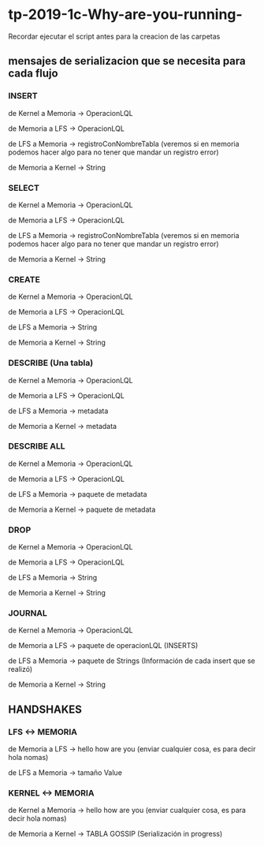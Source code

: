 # tp-2019-1c-Why-are-you-running-
Recordar ejecutar el script antes para la creacion de las carpetas

## mensajes de serializacion que se necesita para cada flujo

### INSERT

de Kernel a Memoria -> OperacionLQL

de Memoria a LFS -> OperacionLQL

de LFS a Memoria -> registroConNombreTabla (veremos si en memoria podemos hacer algo para no tener que mandar un registro error)

de Memoria a Kernel -> String

### SELECT

de Kernel a Memoria -> OperacionLQL

de Memoria a LFS -> OperacionLQL

de LFS a Memoria -> registroConNombreTabla (veremos si en memoria podemos hacer algo para no tener que mandar un registro error)

de Memoria a Kernel -> String

### CREATE

de Kernel a Memoria -> OperacionLQL

de Memoria a LFS -> OperacionLQL

de LFS a Memoria -> String

de Memoria a Kernel -> String

### DESCRIBE (Una tabla)

de Kernel a Memoria -> OperacionLQL

de Memoria a LFS -> OperacionLQL

de LFS a Memoria -> metadata

de Memoria a Kernel -> metadata

### DESCRIBE ALL 

de Kernel a Memoria -> OperacionLQL

de Memoria a LFS -> OperacionLQL

de LFS a Memoria -> paquete de metadata

de Memoria a Kernel -> paquete de metadata

### DROP
de Kernel a Memoria -> OperacionLQL

de Memoria a LFS -> OperacionLQL

de LFS a Memoria -> String

de Memoria a Kernel -> String


### JOURNAL
de Kernel a Memoria -> OperacionLQL

de Memoria a LFS -> paquete de operacionLQL (INSERTS)

de LFS a Memoria -> paquete de Strings (Información de cada insert que se realizó)

de Memoria a Kernel -> String

## HANDSHAKES

### LFS <-> MEMORIA
de Memoria a LFS -> hello how are you (enviar cualquier cosa, es para decir hola nomas)

de LFS a Memoria -> tamaño Value

### KERNEL <-> MEMORIA
de Kernel a Memoria -> hello how are you (enviar cualquier cosa, es para decir hola nomas)

de Memoria a Kernel -> TABLA GOSSIP (Serialización in progress)

